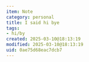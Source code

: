 ```yaml
---
item: Note
category: personal
title: I said hi bye
tags:
- hi/by
created: 2025-03-10@18:13:19
modified: 2025-03-10@18:13:19
uid: 0ae75d68eac7dcb7
---
```


